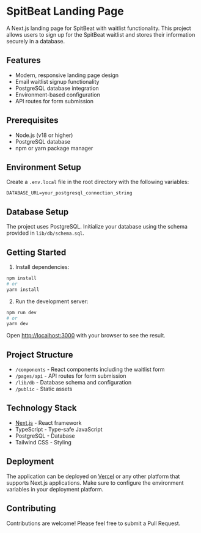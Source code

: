 # SpitBeat Landing Page

A Next.js landing page for SpitBeat with waitlist functionality. This project allows users to sign up for the SpitBeat waitlist and stores their information securely in a database.

## Features

- Modern, responsive landing page design
- Email waitlist signup functionality
- PostgreSQL database integration
- Environment-based configuration
- API routes for form submission

## Prerequisites

- Node.js (v18 or higher)
- PostgreSQL database
- npm or yarn package manager

## Environment Setup

Create a `.env.local` file in the root directory with the following variables:

```env
DATABASE_URL=your_postgresql_connection_string
```

## Database Setup

The project uses PostgreSQL. Initialize your database using the schema provided in `lib/db/schema.sql`.

## Getting Started

1. Install dependencies:
```bash
npm install
# or
yarn install
```

2. Run the development server:
```bash
npm run dev
# or
yarn dev
```

Open [http://localhost:3000](http://localhost:3000) with your browser to see the result.

## Project Structure

- `/components` - React components including the waitlist form
- `/pages/api` - API routes for form submission
- `/lib/db` - Database schema and configuration
- `/public` - Static assets

## Technology Stack

- [Next.js](https://nextjs.org) - React framework
- TypeScript - Type-safe JavaScript
- PostgreSQL - Database
- Tailwind CSS - Styling

## Deployment

The application can be deployed on [Vercel](https://vercel.com) or any other platform that supports Next.js applications. Make sure to configure the environment variables in your deployment platform.

## Contributing

Contributions are welcome! Please feel free to submit a Pull Request.

